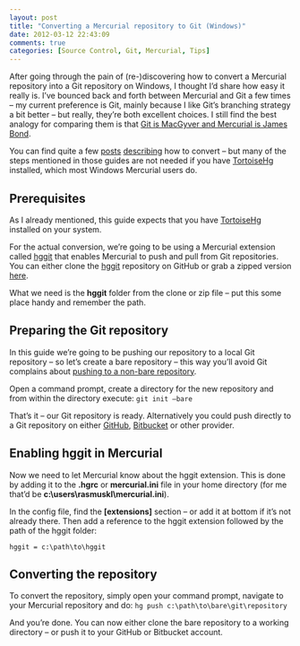 ```yaml
---
layout: post
title: "Converting a Mercurial repository to Git (Windows)"
date: 2012-03-12 22:43:09
comments: true
categories: [Source Control, Git, Mercurial, Tips]
---
```


After going through the pain of (re-)discovering how to convert a Mercurial repository into a Git repository on Windows, I thought I’d share how easy it really is. I’ve bounced back and forth between Mercurial and Git a few times – my current preference is Git, mainly because I like Git’s branching strategy a bit better – but really, they’re both excellent choices. I still find the best analogy for comparing them is that [Git is MacGyver and Mercurial is James Bond](http://importantshock.wordpress.com/2008/08/07/git-vs-mercurial/).
  
You can find quite a few [posts](http://arr.gr/blog/2011/10/bitbucket-converting-hg-repositories-to-git/) [describing](http://candidcode.com/2010/01/12/a-guide-to-converting-from-mercurial-hg-to-git-on-a-windows-client/) how to convert – but many of the steps mentioned in those guides are not needed if you have [TortoiseHg](http://tortoisehg.bitbucket.org/) installed, which most Windows Mercurial users do.
  
## Prerequisites
  
As I already mentioned, this guide expects that you have [TortoiseHg](http://tortoisehg.bitbucket.org/) installed on your system. 
  
For the actual conversion, we’re going to be using a Mercurial extension called [hggit](https://github.com/schacon/hg-git) that enables Mercurial to push and pull from Git repositories. You can either clone the [hggit](https://github.com/schacon/hg-git) repository on GitHub or grab a zipped version [here](https://github.com/schacon/hg-git/downloads).
  
What we need is the **hggit** folder from the clone or zip file – put this some place handy and remember the path.
  
## Preparing the Git repository
  
In this guide we’re going to be pushing our repository to a local Git repository – so let’s create a bare repository – this way you’ll avoid Git complains about [pushing to a non-bare repository](http://gitready.com/advanced/2009/02/01/push-to-only-bare-repositories.html).
  
Open a command prompt, create a directory for the new repository and from within the directory execute: `git init –bare`
  
That’s it – our Git repository is ready. Alternatively you could push directly to a Git repository on either [GitHub](http://www.github.com), [Bitbucket](http://www.bitbucket.org) or other provider.
  
## Enabling hggit in Mercurial
  
Now we need to let Mercurial know about the hggit extension. This is done by adding it to the **.hgrc** or **mercurial.ini** file in your home directory (for me that’d be **c:\users\rasmuskl\mercurial.ini**). 
  
In the config file, find the **[extensions]** section – or add it at bottom if it’s not already there. Then add a reference to the hggit extension followed by the path of the hggit folder:

```  
hggit = c:\path\to\hggit
``` 

## Converting the repository
  
To convert the repository, simply open your command prompt, navigate to your Mercurial repository and do: `hg push c:\path\to\bare\git\repository`
  
And you’re done. You can now either clone the bare repository to a working directory – or push it to your GitHub or Bitbucket account.

